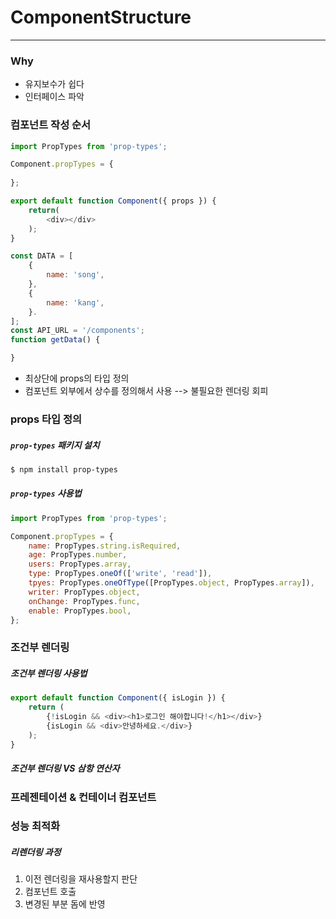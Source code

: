 # ComponentStructure
---
### Why
- 유지보수가 쉽다
- 인터페이스 파악

### 컴포넌트 작성 순서
```javascript
import PropTypes from 'prop-types';

Component.propTypes = {
     
};

export default function Component({ props }) {
    return(
        <div></div>
    );
}

const DATA = [
    {
        name: 'song',
    },
    {
        name: 'kang',
    }.
];
const API_URL = '/components';
function getData() {

}
```
- 최상단에 props의 타입 정의
- 컴포넌트 외부에서 상수를 정의해서 사용 --> 불필요한 렌더링 회피

### props 타입 정의
##### `prop-types` 패키지 설치
```bash
$ npm install prop-types
```

##### `prop-types` 사용법
```javascript
import PropTypes from 'prop-types';

Component.propTypes = {
    name: PropTypes.string.isRequired,
    age: PropTypes.number,
    users: PropTypes.array,
    type: PropTypes.oneOf(['write', 'read']),
    tpyes: PropTypes.oneOfType([PropTypes.object, PropTypes.array]),
    writer: PropTypes.object,
    onChange: PropTypes.func,
    enable: PropTypes.bool,    
};
```
### 조건부 렌더링
##### 조건부 렌더링 사용법
```javascript
export default function Component({ isLogin }) {
    return (
        {!isLogin && <div><h1>로그인 해야합니다!</h1></div>}
        {isLogin && <div>안녕하세요.</div>}
    );
}
```
##### 조건부 렌더링 VS 삼항 연산자

### 프레젠테이션 & 컨테이너 컴포넌트

### 성능 최적화
##### 리렌더링 과정
1. 이전 렌더링을 재사용할지 판단
2. 컴포넌트 호출
3. 변경된 부분 돔에 반영